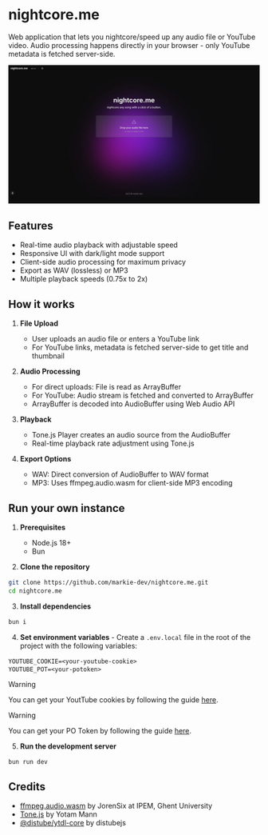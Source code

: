 # nightcore.me

Web application that lets you nightcore/speed up any audio file or YouTube video. Audio processing happens directly in your browser - only YouTube metadata is fetched server-side.

[![nightcore.me](./public/screenshot.jpeg)](https://nightcore.me)

## Features

- Real-time audio playback with adjustable speed
- Responsive UI with dark/light mode support
- Client-side audio processing for maximum privacy
- Export as WAV (lossless) or MP3
- Multiple playback speeds (0.75x to 2x)

## How it works

1. **File Upload**
   - User uploads an audio file or enters a YouTube link
   - For YouTube links, metadata is fetched server-side to get title and thumbnail

2. **Audio Processing**
   - For direct uploads: File is read as ArrayBuffer
   - For YouTube: Audio stream is fetched and converted to ArrayBuffer
   - ArrayBuffer is decoded into AudioBuffer using Web Audio API

3. **Playback**
   - Tone.js Player creates an audio source from the AudioBuffer
   - Real-time playback rate adjustment using Tone.js

4. **Export Options**
   - WAV: Direct conversion of AudioBuffer to WAV format
   - MP3: Uses ffmpeg.audio.wasm for client-side MP3 encoding

## Run your own instance

1. **Prerequisites**
   - Node.js 18+
   - Bun

2. **Clone the repository**
```bash
git clone https://github.com/markie-dev/nightcore.me.git
cd nightcore.me
```

3. **Install dependencies**
```bash
bun i
```

4. **Set environment variables** - Create a `.env.local` file in the root of the project with the following variables:
```properties
YOUTUBE_COOKIE=<your-youtube-cookie>
YOUTUBE_POT=<your-potoken>
```
> [!WARNING]
> You can get your YoutTube cookies by following the guide [here](https://github.com/distubejs/ytdl-core/).

> [!WARNING]
> You can get your PO Token by following the guide [here](https://github.com/yt-dlp/yt-dlp/wiki/PO-Token-Guide/).

5. **Run the development server**
```bash
bun run dev
```

## Credits

- [ffmpeg.audio.wasm](https://github.com/JorenSix/ffmpeg.audio.wasm) by JorenSix at IPEM, Ghent University
- [Tone.js](https://github.com/Tonejs/Tone.js) by Yotam Mann
- [@distube/ytdl-core](https://github.com/distubejs/ytdl-core) by distubejs
